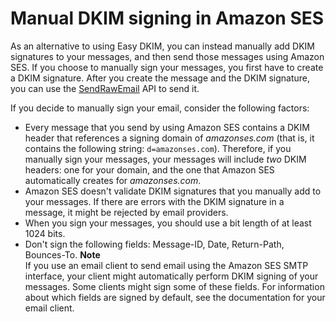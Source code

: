 # Manual DKIM signing in Amazon SES<a name="send-email-authentication-dkim-manual"></a>

As an alternative to using Easy DKIM, you can instead manually add DKIM signatures to your messages, and then send those messages using Amazon SES\. If you choose to manually sign your messages, you first have to create a DKIM signature\. After you create the message and the DKIM signature, you can use the [SendRawEmail](https://docs.aws.amazon.com/ses/latest/APIReference/API_SendRawEmail.html) API to send it\.

If you decide to manually sign your email, consider the following factors:
+ Every message that you send by using Amazon SES contains a DKIM header that references a signing domain of *amazonses\.com* \(that is, it contains the following string: `d=amazonses.com`\)\. Therefore, if you manually sign your messages, your messages will include *two* DKIM headers: one for your domain, and the one that Amazon SES automatically creates for *amazonses\.com*\.
+ Amazon SES doesn't validate DKIM signatures that you manually add to your messages\. If there are errors with the DKIM signature in a message, it might be rejected by email providers\.
+ When you sign your messages, you should use a bit length of at least 1024 bits\. 
+ Don't sign the following fields: Message\-ID, Date, Return\-Path, Bounces\-To\.
**Note**  
If you use an email client to send email using the Amazon SES SMTP interface, your client might automatically perform DKIM signing of your messages\. Some clients might sign some of these fields\. For information about which fields are signed by default, see the documentation for your email client\.